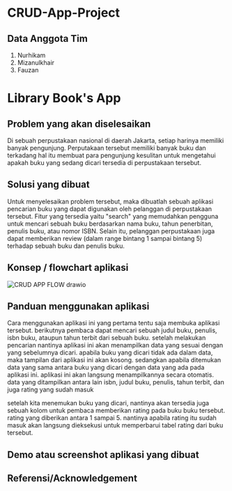 # CRUD-App-Project

## Data Anggota Tim
1. Nurhikam
2. Mizanulkhair
3. Fauzan 

# Library Book's App

## Problem yang akan diselesaikan
Di sebuah perpustakaan nasional di daerah Jakarta, setiap harinya memiliki banyak pengunjung. Perputakaan tersebut memiliki banyak buku dan terkadang hal itu membuat para pengunjung kesulitan untuk mengetahui apakah buku yang sedang dicari tersedia di perpustakaan tersebut.  

## Solusi yang dibuat
Untuk menyelesaikan problem tersebut, maka dibuatlah sebuah aplikasi pencarian buku yang dapat digunakan oleh pelanggan di perpustakaan tersebut.
Fitur yang tersedia yaitu "search" yang memudahkan pengguna untuk mencari sebuah buku berdasarkan nama buku, tahun penerbitan, penulis buku, atau nomor ISBN. 
Selain itu, pelanggan perpustakaan juga dapat memberikan review (dalam range bintang 1 sampai bintang 5) terhadap sebuah buku dan penulis buku.

## Konsep / flowchart aplikasi
![CRUD APP FLOW drawio](https://user-images.githubusercontent.com/92198564/173189371-ce7c4f19-cff6-4139-9feb-09efef3d8ae0.png)


## Panduan menggunakan aplikasi
Cara menggunakan aplikasi ini yang pertama tentu saja membuka aplikasi tersebut. berikutnya pembaca dapat mencari sebuah judul buku, penulis, isbn buku, ataupun tahun terbit dari sebuah buku. setelah melakukan pencarian nantinya aplikasi ini akan menampilkan data yang sesuai dengan yang sebelumnya dicari. apabila buku yang dicari tidak ada dalam data, maka tampilan dari aplikasi ini akan kosong. sedangkan apabila ditemukan data yang sama antara buku yang dicari dengan data yang ada pada aplikasi ini. aplikasi ini akan langsung menampilkannya secara otomatis. data yang ditampilkan antara lain isbn, judul buku, penulis, tahun terbit, dan juga rating yang sudah masuk

setelah kita menemukan buku yang dicari, nantinya akan tersedia juga sebuah kolom untuk pembaca memberikan rating pada buku buku tersebut. rating yang diberikan antara 1 sampai 5. nantinya apabila rating itu sudah masuk akan langsung dieksekusi untuk memperbarui tabel rating dari buku tersebut.

## Demo atau screenshot aplikasi yang dibuat


## Referensi/Acknowledgement


